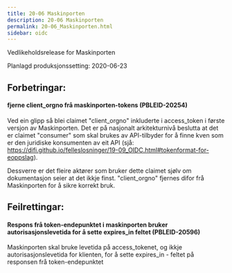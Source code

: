 ```yaml
---
title: 20-06 Maskinporten
description: 20-06 Maskinporten
permalink: 20-06_Maskinporten.html
sidebar: oidc
---
```



Vedlikeholdsrelease for Maskinporten



Planlagd produksjonssetting: 2020-06-23

## Forbetringar:

#### fjerne client_orgno frå maskinporten-tokens (PBLEID-20254)

Ved ein glipp så blei claimet "client_orgno" inkluderte i access_token i første versjon av  Maskinporten.  Det er på nasjonalt arkitekturnivå beslutta at det er claimet "consumer" som skal brukes av API-tilbyder for å finne kven som er den juridiske konsumenten av eit API (sjå: https://difi.github.io/felleslosninger/19-09_OIDC.html#tokenformat-for-eoppslag).

Dessverre er det fleire aktører som bruker dette claimet sjølv om dokumentasjon seier at det ikkje finst. 
"client_orgno" fjernes difor frå Maskinporten for å sikre korrekt bruk.




## Feilrettingar:

#### Respons frå token-endepunktet i maskinporten bruker autorisasjonslevetida for å sette expires_in feltet (PBLEID-20596)

Maskinporten skal bruke levetida på access_tokenet, og ikkje autorisasjonslevetida for klienten, for å sette expires_in - feltet på responsen frå token-endepunktet